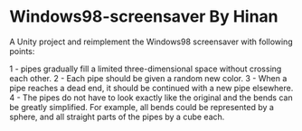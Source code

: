 # Windows98-screensaver By Hinan
 A Unity project and reimplement the Windows98 screensaver with following points:
 
 1 - pipes gradually fill a limited three-dimensional space without crossing each other. 
 2 - Each pipe should be given a random new color.
 3 - When a pipe reaches a dead end, it should be continued with a new pipe elsewhere. 
 4 - The pipes do not have to look exactly like the original and the bends can be greatly simplified. 
 For example, all bends could be represented by a sphere, and all straight parts of the pipes by a cube each.
